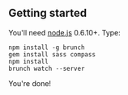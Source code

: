 ## Getting started
You'll need [node.js](http://nodejs.org/) 0.6.10+. Type:

    npm install -g brunch
    gem install sass compass
    npm install
    brunch watch --server

You're done!
